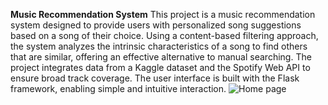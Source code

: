 **Music Recommendation System**
This project is a music recommendation system designed to provide users with personalized song suggestions based on a song of their choice. Using a content-based filtering approach, the system analyzes the intrinsic characteristics of a song to find others that are similar, offering an effective alternative to manual searching.
The project integrates data from a Kaggle dataset and the Spotify Web API to ensure broad track coverage. The user interface is built with the Flask framework, enabling simple and intuitive interaction.
![Home page](images/apercu.png)

